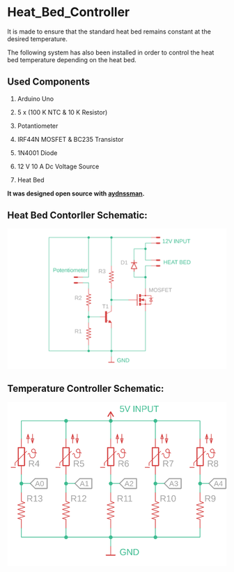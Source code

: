 # Heat_Bed_Controller

It is made to ensure that the standard heat bed remains constant at the desired temperature.

The following system has also been installed in order to control the heat bed temperature depending on the heat bed.

## Used Components

1.  Arduino Uno

2.  5 x (100 K NTC & 10 K Resistor) 

3.  Potantiometer

4.  IRF44N MOSFET & BC235 Transistor

5.  1N4001 Diode

6.  12 V 10 A Dc Voltage Source 

7.  Heat Bed  

**It was designed open source with [aydnssman](https://github.com/aydnssman).**

## Heat Bed Contorller Schematic:

![Heat Bed Controller Schematic](https://github.com/ugurbayezit/Heat_Bed_Controller/blob/readme/Heat_Bed_Controller.png)

## Temperature Controller Schematic:

![Temperature Controller Schematic](https://github.com/ugurbayezit/Heat_Bed_Controller/blob/readme/Heat_Bed_Temp_Controller.png)

